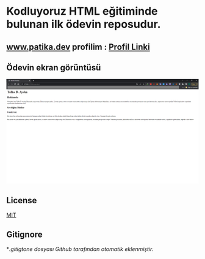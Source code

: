   # Kodluyoruz HTML eğitiminde bulunan ilk ödevin reposudur.
  ##  www.patika.dev profilim : [Profil Linki](https://app.patika.dev/JessFlexx)
  
  ## Ödevin ekran görüntüsü

   ![](images/SS.PNG)
## License
[MIT](https://choosealicense.com/licenses/mit/)

## Gitignore
**.gitigtone dosyası Github tarafından otomatik eklenmiştir.*
